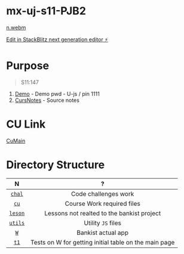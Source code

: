 # mx-uj-s11-PJB2

[n.webm](https://github.com/m0x0m0x/mx-uj-s11-PJB2/assets/123001669/46c04f62-ef60-41fc-8018-2e03382391e1)

[Edit in StackBlitz next generation editor ⚡️](https://stackblitz.com/~/github.com/m0x0m0x/mx-uj-s11-PJB2)

# Purpose

> S11:147

1. [Demo](https://banklist.netlify.app/) - Demo pwd - U-js / pin 1111
2. [CursNotes](https://github.com/m0x0m0x/m-ujs-v1/tree/main/cursa) - Source notes

# CU Link

[CuMain](https://github.com/jonasschmedtmann/complete-javascript-course)

# Directory Structure

|          N          |                           ?                           |
| :-----------------: | :---------------------------------------------------: |
|  [`chal`](./chal/)  |                 Code challenges work                  |
|    [`cu`](./cu/)    |              Course Work required files               |
| [`leson`](./leson/) |      Lessons not realted to the bankist project       |
| [`utils`](./UTILS/) |                  Utility `JS` files                   |
|     [`W`](./W)      |                  Bankist actual app                   |
|    [`t1`](./t1/)    | Tests on W for getting initial table on the main page |
